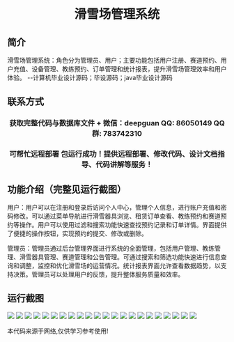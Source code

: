 <p><h1 align="center">滑雪场管理系统</h1></p>

## 简介
滑雪场管理系统：角色分为管理员、用户；主要功能包括用户注册、赛道预约、用户充值、设备管理、教练预约、订单管理和统计报表，提升滑雪场管理效率和用户体验。    --计算机毕业设计源码；毕设源码；java毕业设计源码


## 联系方式
<p><h3 align="center">获取完整代码与数据库文件 + 微信：deepguan QQ: 86050149 QQ群: 783742310</h3></p>
<p><h3 align="center">可帮忙远程部署 包运行成功！提供远程部署、修改代码、设计文档指导、代码讲解等服务！</h3></p>

## 功能介绍（完整见运行截图）
用户：用户可以在注册和登录后访问个人中心，管理个人信息，进行账户充值和密码修改。可以通过菜单导航进行滑雪器具浏览、租赁订单查看、教练预约和赛道预约等操作。用户可以使用过滤和搜索功能快速查找预约记录和订单详情。界面提供了便捷的操作按钮，实现预约的提交、修改或删除。

管理员：管理员通过后台管理界面进行系统的全面管理，包括用户管理、教练管理、滑雪器具管理、赛道管理和公告管理。可通过搜索和筛选功能快速进行信息查询和调整，监控和优化滑雪场的运营情况。统计报表界面允许查看数据趋势，以支持决策。管理员可以处理用户的反馈，提升整体服务质量和效率。


## 运行截图
![](img/001.jpg)
![](img/002.jpg)
![](img/003.jpg)
![](img/004.jpg)
![](img/005.jpg)
![](img/006.jpg)
![](img/007.jpg)
![](img/008.jpg)
![](img/009.jpg)
![](img/010.jpg)
![](img/011.jpg)
![](img/012.jpg)
![](img/013.jpg)
![](img/014.jpg)
![](img/015.jpg)
![](img/016.jpg)
![](img/017.jpg)
![](img/018.jpg)
![](img/019.jpg)
![](img/020.jpg)
![](img/021.jpg)
![](img/022.jpg)

<p>本代码来源于网络,仅供学习参考使用!</p>

